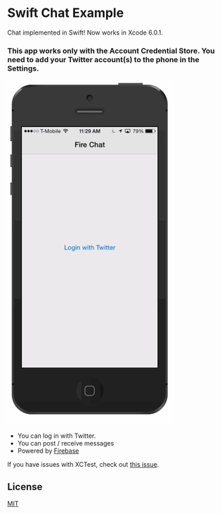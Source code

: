 Swift Chat Example
==============

Chat implemented in Swift! Now works in Xcode 6.0.1. 

### This app works only with the Account Credential Store. You need to add your Twitter account(s) to the phone in the Settings.

![](ios-chat.gif)

* You can log in with Twitter.
* You can post / receive messages
* Powered by [Firebase](https://www.firebase.com/)

If you have issues with XCTest, check out [this issue](https://github.com/firebase/ios-swift-chat-example/issues/5).

License
-------
[MIT](http://firebase.mit-license.org)
